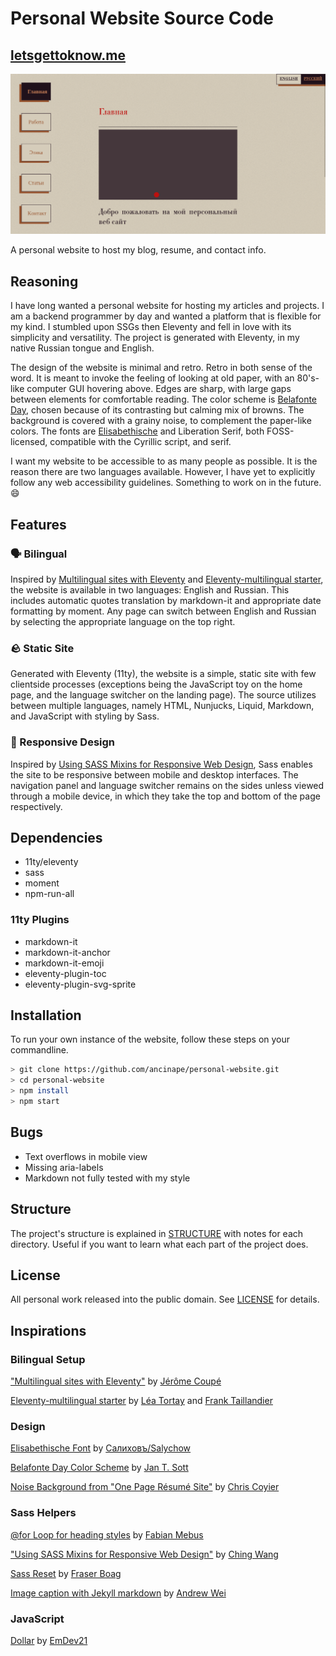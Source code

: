 # Personal Website Source Code
## [letsgettoknow.me](https://letsgettoknow.me)

![website screenshot](/github/personalwebsite.jpg)

A personal website to host my blog, resume, and contact info.

## Reasoning
I have long wanted a personal website for hosting my articles and projects. I am a backend programmer by day and wanted a platform that is flexible for my kind. I stumbled upon SSGs then Eleventy and fell in love with its simplicity and versatility. The project is generated with Eleventy, in my native Russian tongue and English.

The design of the website is minimal and retro. Retro in both sense of the word. It is meant to invoke the feeling of looking at old paper, with an 80's-like computer GUI hovering above. Edges are sharp, with large gaps between elements for comfortable reading. The color scheme is [Belafonte Day](https://github.com/mbadolato/iTerm2-Color-Schemes#belafonte-day), chosen because of its contrasting but calming mix of browns. The background is covered with a grainy noise, to complement the paper-like colors. The fonts are [Elisabethische](https://fontlibrary.org/en/font/eiisabethische) and Liberation Serif, both FOSS-licensed, compatible with the Cyrillic script, and serif.

I want my website to be accessible to as many people as possible. It is the reason there are two languages available. However, I have yet to explicitly follow any web accessibility guidelines. Something to work on in the future. 😄

## Features
### 🗣 Bilingual
Inspired by [Multilingual sites with Eleventy](https://www.webstoemp.com/blog/multilingual-sites-eleventy/) and [Eleventy-multilingual starter](https://github.com/lea37/eleventy-multilingual), the website is available in two languages: English and Russian. This includes automatic quotes translation by markdown-it and appropriate date formatting by moment. Any page can switch between English and Russian by selecting the appropriate language on the top right.

### 🪨 Static Site
Generated with Eleventy (11ty), the website is a simple, static site with few clientside processes (exceptions being the JavaScript toy on the home page, and the language switcher on the landing page). The source utilizes between multiple languages, namely HTML, Nunjucks, Liquid, Markdown, and JavaScript with styling by Sass.

### 📱 Responsive Design
Inspired by [Using SASS Mixins for Responsive Web Design](https://www.ching-wang.io/posts/Using-sass-mixins-for-responsive-web-design/), Sass enables the site to be responsive between mobile and desktop interfaces. The navigation panel and language switcher remains on the sides unless viewed through a mobile device, in which they take the top and bottom of the page respectively.

## Dependencies
* 11ty/eleventy
* sass
* moment
* npm-run-all

### 11ty Plugins
* markdown-it
* markdown-it-anchor
* markdown-it-emoji
* eleventy-plugin-toc
* eleventy-plugin-svg-sprite

## Installation
To run your own instance of the website, follow these steps on your commandline.

```sh
> git clone https://github.com/ancinape/personal-website.git
> cd personal-website
> npm install
> npm start
```

## Bugs
* Text overflows in mobile view
* Missing aria-labels
* Markdown not fully tested with my style

## Structure
The project's structure is explained in [STRUCTURE](/STRUCTURE.md) with notes for each directory. Useful if you want to learn what each part of the project does.

## License
All personal work released into the public domain. See [LICENSE](/LICENSE) for details.

## Inspirations
### Bilingual Setup
["Multilingual sites with Eleventy"](https://www.webstoemp.com/blog/multilingual-sites-eleventy/) by [Jérôme Coupé](https://www.webstoemp.com)

[Eleventy-multilingual starter](https://github.com/lea37/eleventy-multilingual) by [Léa Tortay](https://github.com/lea37) and [Frank Taillandier](https://github.com/DirtyF)

### Design
[Elisabethische Font](https://fontlibrary.org/en/font/eiisabethische) by [Салиховъ/Salychow](http://budclub.ru/w/worotnikow_m_g/)

[Belafonte Day Color Scheme](https://github.com/mbadolato/iTerm2-Color-Schemes#belafonte-day) by [Jan T. Sott](https://github.com/idleberg)

[Noise Background from "One Page Résumé Site"](https://css-tricks.com/one-page-resume-site/) by [Chris Coyier](https://css-tricks.com/author/chriscoyier/)

### Sass Helpers
[@for Loop for heading styles](https://stackoverflow.com/a/38467145) by [Fabian Mebus](https://stackoverflow.com/users/3688622/fabian-mebus)

["Using SASS Mixins for Responsive Web Design"](https://www.ching-wang.io/posts/Using-sass-mixins-for-responsive-web-design/) by [Ching Wang](https://www.ching-wang.io/)

[Sass Reset](https://www.boag.online/blog/css-reset) by [Fraser Boag](https://www.boag.online/)

[Image caption with Jekyll markdown](https://stackoverflow.com/a/30366422) by [Andrew Wei](https://stackoverflow.com/users/851742/andrew-wei)

### JavaScript
[Dollar](https://github.com/EmDev21/Dollar) by [EmDev21](https://github.com/EmDev21)
